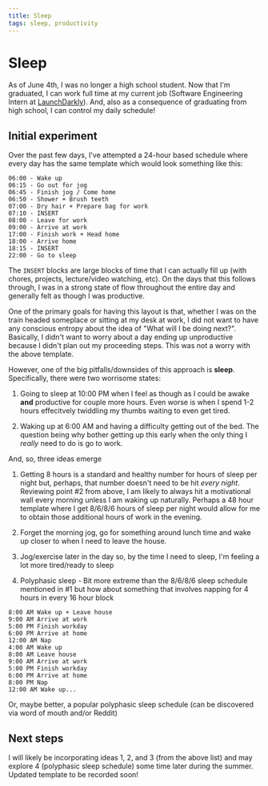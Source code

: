 ```yaml
---
title: Sleep
tags: sleep, productivity
---
```


# Sleep

As of June 4th, I was no longer a high school student. Now that I'm graduated, I can work full time at my current job (Software Engineering Intern at [LaunchDarkly](https://launchdarkly.com)). And, also as a consequence of graduating from high school, I can control my daily schedule!

## Initial experiment

Over the past few days, I've attempted a 24-hour based schedule where every day has the same template which would look something like this:

```
06:00 - Wake up
06:15 - Go out for jog
06:45 - Finish jog / Come home
06:50 - Shower + Brush teeth
07:00 - Dry hair + Prepare bag for work
07:10 - INSERT
08:00 - Leave for work
09:00 - Arrive at work
17:00 - Finish work + Head home
18:00 - Arrive home
18:15 - INSERT
22:00 - Go to sleep
```

The `INSERT` blocks are large blocks of time that I can actually fill up (with chores, projects, lecture/video watching, etc). On the days that this follows through, I was in a strong state of flow throughout the entire day and generally felt as though I was productive.

One of the primary goals for having this layout is that, whether I was on the train headed someplace or sitting at my desk at work, I did not want to have any conscious entropy about the idea of "What will I be doing next?". Basically, I didn't want to worry about a day ending up unproductive because I didn't plan out my proceeding steps. This was not a worry with the above template.

However, one of the big pitfalls/downsides of this approach is **sleep**. Specifically, there were two worrisome states:

1) Going to sleep at 10:00 PM when I feel as though as I could be awake **and** productive for couple more hours. Even worse is when I spend 1-2 hours effecitvely twiddling my thumbs waiting to even get tired.

2) Waking up at 6:00 AM and having a difficulty getting out of the bed. The question being why bother getting up this early when the only thing I _really_ need to do is go to work.

And, so, three ideas emerge

1) Getting 8 hours is a standard and healthy number for hours of sleep per night but, perhaps, that number doesn't need to be hit _every night_. Reviewing point #2 from above, I am likely to always hit a motivational wall every morning unless I am waking up naturally. Perhaps a 48 hour template where I get 8/6/8/6 hours of sleep per night would allow for me to obtain those additional hours of work in the evening.

2) Forget the morning jog, go for something around lunch time and wake up closer to when I need to leave the house.

3) Jog/exercise later in the day so, by the time I need to sleep, I'm feeling a lot more tired/ready to sleep

4) Polyphasic sleep - Bit more extreme than the 8/6/8/6 sleep schedule mentioned in #1 but how about something that involves napping for 4 hours in every 16 hour block

```
8:00 AM Wake up + Leave house
9:00 AM Arrive at work
5:00 PM Finish workday
6:00 PM Arrive at home
12:00 AM Nap
4:00 AM Wake up
8:00 AM Leave house
9:00 AM Arrive at work
5:00 PM Finish workday
6:00 PM Arrive at home
8:00 PM Nap
12:00 AM Wake up...

```

Or, maybe better, a popular polyphasic sleep schedule (can be discovered via word of mouth and/or Reddit)

## Next steps

I will likely be incorporating ideas 1, 2, and 3 (from the above list) and may explore 4 (polyphasic sleep schedule) some time later during the summer. Updated template to be recorded soon!
